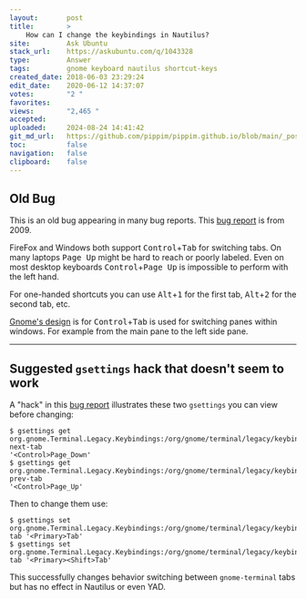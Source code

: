 ```yaml
---
layout:       post
title:        >
    How can I change the keybindings in Nautilus?
site:         Ask Ubuntu
stack_url:    https://askubuntu.com/q/1043328
type:         Answer
tags:         gnome keyboard nautilus shortcut-keys
created_date: 2018-06-03 23:29:24
edit_date:    2020-06-12 14:37:07
votes:        "2 "
favorites:    
views:        "2,465 "
accepted:     
uploaded:     2024-08-24 14:41:42
git_md_url:   https://github.com/pippim/pippim.github.io/blob/main/_posts/2018/2018-06-03-How-can-I-change-the-keybindings-in-Nautilus_.md
toc:          false
navigation:   false
clipboard:    false
---
```


## Old Bug

This is an old bug appearing in many bug reports. This [bug report][1] is from 2009.

FireFox and Windows both support <kbd>Control</kbd>+<kbd>Tab</kbd> for switching tabs. On many laptops <kbd>Page Up</kbd> might be hard to reach or poorly labeled. Even on most desktop keyboards  <kbd>Control</kbd>+<kbd>Page Up</kbd> is impossible to perform with the left hand.

For one-handed shortcuts you can use <kbd>Alt</kbd>+<kbd>1</kbd> for the first tab, <kbd>Alt</kbd>+<kbd>2</kbd> for the second tab, etc.

[Gnome's design][2] is for <kbd>Control</kbd>+<kbd>Tab</kbd> is used for switching panes within windows. For example from the main pane to the left side pane.

----------

## Suggested `gsettings` hack that doesn't seem to work

A "hack" in this [bug report][3] illustrates these two `gsettings` you can view before changing:

``` 
$ gsettings get org.gnome.Terminal.Legacy.Keybindings:/org/gnome/terminal/legacy/keybindings/ next-tab
'<Control>Page_Down'
$ gsettings get org.gnome.Terminal.Legacy.Keybindings:/org/gnome/terminal/legacy/keybindings/ prev-tab
'<Control>Page_Up'
```

Then to change them use:

``` 
$ gsettings set org.gnome.Terminal.Legacy.Keybindings:/org/gnome/terminal/legacy/keybindings/next-tab '<Primary>Tab'
$ gsettings set org.gnome.Terminal.Legacy.Keybindings:/org/gnome/terminal/legacy/keybindings/prev-tab '<Primary><Shift>Tab'
```

This successfully changes behavior switching between `gnome-terminal` tabs but has no effect in Nautilus or even YAD.

  [1]: https://bugs.launchpad.net/hundredpapercuts/+bug/388508
  [2]: https://help.gnome.org/users/gnome-help/stable/keyboard-nav.html.en
  [3]: https://bugzilla.gnome.org/show_bug.cgi?id=738325
